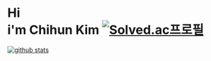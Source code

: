   
# Hi <br> i'm Chihun Kim  [![Solved.ac프로필](http://mazassumnida.wtf/api/mini/generate_badge?boj=chihungim)](https://solved.ac/chihungim) 
[![github stats](https://github-readme-stats.vercel.app/api?username=chihungim&theme=dracula)](https://github.com/anuraghazra/github-readme-stats)


